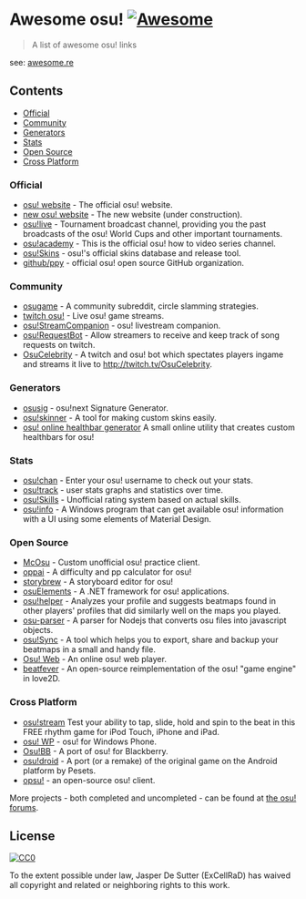 # Awesome osu! [![Awesome](https://cdn.rawgit.com/sindresorhus/awesome/d7305f38d29fed78fa85652e3a63e154dd8e8829/media/badge.svg)](https://github.com/sindresorhus/awesome)
 
> A list of awesome osu! links

see: [awesome.re](https://awesome.re)

## Contents
- [Official](#official)
- [Community](#community)
- [Generators](#generators)
- [Stats](#stats)
- [Open Source](#open-source)
- [Cross Platform](#cross-platform)

### Official
- [osu! website](https://osu.ppy.sh) - The official osu! website.
- [new osu! website](https://new.ppy.sh) - The new website (under construction).
- [osu!live](https://www.youtube.com/channel/UC04QGgpwL5b53HbMCi4TB7A) - Tournament broadcast channel, providing you the past broadcasts of the osu! World Cups and other important tournaments.
- [osu!academy](https://www.youtube.com/user/osuacademy) - This is the official osu! how to video series channel. 
- [osu!Skins](https://osuskins.info/) - osu!'s official skins database and release tool.
- [github/ppy](https://github.com/ppy/) - official osu! open source GitHub organization.

### Community
- [osugame](https://www.reddit.com/r/osugame/) - A community subreddit, circle slamming strategies.
- [twitch osu!](https://www.twitch.tv/directory/game/osu!) - Live osu! game streams.
- [osu!StreamCompanion](https://osu.ppy.sh/forum/t/209616) - osu! livestream companion.
- [osu!RequestBot](https://osu.ppy.sh/forum/t/175723) - Allow streamers to receive and keep track of song requests on twitch.
- [OsuCelebrity](https://www.twitch.tv/osucelebrity) - A twitch and osu! bot which spectates players ingame and streams it live to http://twitch.tv/OsuCelebrity.

### Generators
- [osusig](https://lemmmy.pw/osusig/) - osu!next Signature Generator.
- [osu!skinner](https://osuskinner.com/) - A tool for making custom skins easily.
- [osu! online healthbar generator](https://pqqqqw.pw/generator/) A small online utility that creates custom healthbars for osu!

### Stats
- [osu!chan](https://syrin.me/osuchan/) - Enter your osu! username to check out your stats.
- [osu!track](https://ameobea.me/osutrack/) - user stats graphs and statistics over time.
- [osu!Skills](https://osuskills.tk/) - Unofficial rating system based on actual skills.
- [osu!info](https://github.com/GreenTurtwig/osu-info) - A Windows program that can get available osu! information with a UI using some elements of Material Design.

### Open Source
- [McOsu](https://github.com/McKay42/McOsu) - Custom unofficial osu! practice client.
- [oppai](https://github.com/Francesco149/oppai) - A difficulty and pp calculator for osu!
- [storybrew](https://github.com/Damnae/storybrew) - A storyboard editor for osu!
- [osuElements](https://github.com/ExCellRaD/osuElements) - A .NET framework for osu! applications.
- [osu!helper](http://www.tyrrrz.me/projects/?id=osuhelper) - Analyzes your profile and suggests beatmaps found in other players' profiles that did similarly well on the maps you played.
- [osu-parser](https://github.com/nojhamster/osu-parser) - A parser for Nodejs that converts osu files into javascript objects.
- [osu!Sync](https://osu.ppy.sh/forum/t/270446/) - A tool which helps you to export, share and backup your beatmaps in a small and handy file.
- [Osu! Web](https://drewdevault.com/osuweb/) - An online osu! web player.
- [beatfever](https://github.com/Sulunia/beatfever) - An open-source reimplementation of the osu! "game engine" in love2D.

### Cross Platform
- [osu!stream](https://osustream.com/) Test your ability to tap, slide, hold and spin to the beat in this FREE rhythm game for iPod Touch, iPhone and iPad.
- [osu! WP](https://www.microsoft.com/nl-nl/store/p/osu-wp/9wzdncrfhxvj) - osu! for Windows Phone.
- [Osu!BB](https://osu.ppy.sh/forum/t/130589) - A port of osu! for Blackberry.
- [osu!droid](https://osu.ppy.sh/forum/t/62680) - A port (or a remake) of the original game on the Android platform by Pesets.
- [opsu!](http://itdelatrisu.github.io/opsu/) - an open-source osu! client.

More projects - both completed and uncompleted - can be found at [the osu! forums](https://osu.ppy.sh/forum/2).
## License

[![CC0](http://mirrors.creativecommons.org/presskit/buttons/88x31/svg/cc-zero.svg)](https://creativecommons.org/publicdomain/zero/1.0/)

To the extent possible under law, Jasper De Sutter (ExCellRaD) has waived all copyright and related or neighboring rights to this work.
